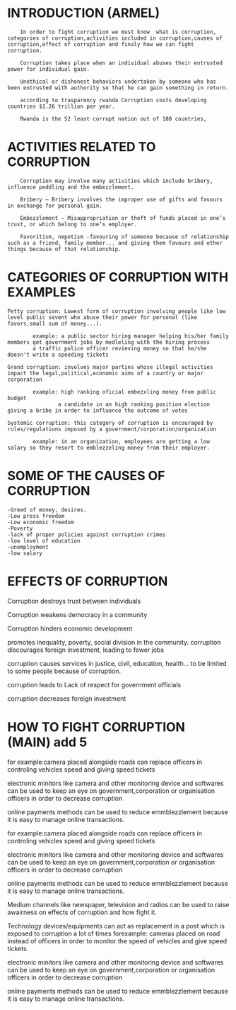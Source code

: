 # INTRODUCTION (ARMEL)
        In order to fight corruption we must know  what is corruption, categories of corruption,activities included in corruption,causes of corruption,effect of corruption and finaly how we can fight corruption.

        Corruption takes place when an individual abuses their entrusted power for individual gain.

        Unethical or dishonest behaviors undertaken by someone who has been entrusted with authority so that he can gain something in return.

        according to trasparency rwanda Corruption costs developing countries $1.26 trillion per year.

        Rwanda is the 52 least corrupt nation out of 180 countries,

# ACTIVITIES RELATED TO CORRUPTION
        Corruption may involve many activities which include bribery, influence peddling and the embezzlement.

        Bribery – Bribery involves the improper use of gifts and favours in exchange for personal gain.

        Embezzlement – Misappropriation or theft of funds placed in one’s trust, or which belong to one’s employer.

        Favoritism, nepotism -favouring of someone because of relationship such as a friend, family member... and giving them favours and other things because of that relationship.


# CATEGORIES OF CORRUPTION WITH EXAMPLES

    Petty corruption: Lowest form of corruption involving people like low level public sevent who abuse their power for personal (like favors,small sum of money...).

			example: a public sector hiring manager helping his/her family members get government jobs by medleling with the hiring process
            a traffic police officer revieving money so that he/she doesn't write a speeding tickets

    Grand corruption: involves major parties whose illegal activities impact the legal,political,economic aims of a country or major corporation

            example: high ranking oficial embezxling money from public budget
                    a candidate in an high ranking position election giving a bribe in order to influence the outcome of votes

    Systemic corruption: this category of corruption is encouraged by rules/regulations imposed by a government/corporation/organization

            example: in an organization, employees are getting a low salary so they resort to emblezzeling money from their employer.


# SOME OF THE CAUSES OF CORRUPTION
    -Greed of money, desires.
    -Low press freedom
    -Low economic freedom
    -Poverty
    -lack of proper policies against corruption crimes
    -low level of education
    -unemployment
    -low salary


# EFFECTS OF CORRUPTION

Corruption destroys trust between individuals

Corruption weakens democracy in a community

Corruption hinders economic development

promotes inequality, poverty, social division in the community. corruption discourages foreign investment, leading to fewer jobs

corruption causes services in justice, civil, education, health... to be limited to some people because of corruption.

corruption leads to Lack of respect for government officials

corruption decreases foreign investment


# HOW TO FIGHT CORRUPTION (MAIN) add 5


for example:camera placed alongside roads can replace officers in controling vehicles speed and giving speed tickets

electronic minitors like camera and other monitoring device and softwares can be used to keep an eye on government,corporation or organisation officers in order to decrease corruption

online payments methods can be used to reduce emmblezzlement because it is easy to manage online transactions.

for example:camera placed alongside roads can replace officers in controling vehicles speed and giving speed tickets

electronic minitors like camera and other monitoring device and softwares can be used to keep an eye on government,corporation or organisation officers in order to decrease corruption

online payments methods can be used to reduce emmblezzlement because it is easy to manage online transactions.


Medium channels like newspaper, television and radios can be used to raise awairness on effects of corruption and how fight it.

Technology devices/equipments can act as replacement in a post which is exposed to corruption a lot of times forexample: cameras placed on road instead of officers in order to monitor the speed of vehicles and give speed tickets.

electronic minitors like camera and other monitoring device and softwares can be used to keep an eye on government,corporation or organisation officers in order to decrease corruption

online payments methods can be used to reduce emmblezzlement because it is easy to manage online transactions.
